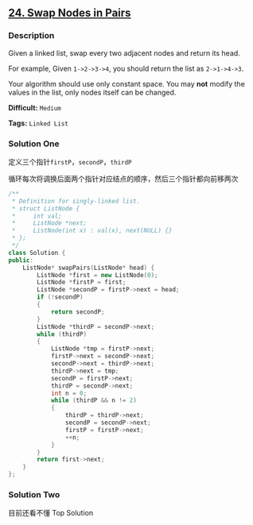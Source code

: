 ## [24. Swap Nodes in Pairs](https://leetcode.com/problems/swap-nodes-in-pairs/#/description)

### Description

Given a linked list, swap every two adjacent nodes and return its head.

For example,
Given `1->2->3->4`, you should return the list as `2->1->4->3`.

Your algorithm should use only constant space. You may **not** modify the values in the list, only nodes itself can be changed.



**Difficult:** `Medium`

**Tags:** `Linked List`



### Solution One

定义三个指针`firstP`，`secondP`，`thirdP`

循环每次将调换后面两个指针对应结点的顺序，然后三个指针都向前移两次

```c++
/**
 * Definition for singly-linked list.
 * struct ListNode {
 *     int val;
 *     ListNode *next;
 *     ListNode(int x) : val(x), next(NULL) {}
 * };
 */
class Solution {
public:
    ListNode* swapPairs(ListNode* head) {
        ListNode *first = new ListNode(0);
        ListNode *firstP = first;
        ListNode *secondP = firstP->next = head;
        if (!secondP)
        {
            return secondP;
        }
        ListNode *thirdP = secondP->next;
        while (thirdP)
        {
            ListNode *tmp = firstP->next;
            firstP->next = secondP->next;
            secondP->next = thirdP->next;
            thirdP->next = tmp;
            secondP = firstP->next;
            thirdP = secondP->next;
            int n = 0;
            while (thirdP && n != 2)
            {
                thirdP = thirdP->next;
                secondP = secondP->next;
                firstP = firstP->next;
                ++n;
            }
        }
        return first->next;
    }
};
```



### Solution Two

目前还看不懂 Top Solution

